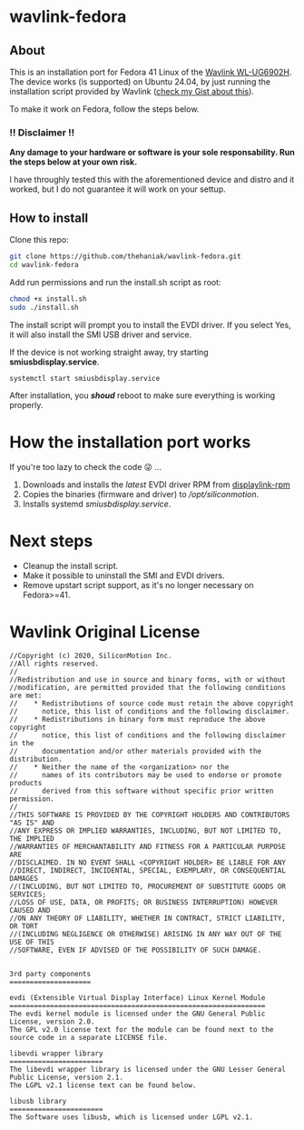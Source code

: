 # wavlink-fedora

## About

This is an installation port for Fedora 41 Linux of the [Wavlink WL-UG6902H](https://www.wavlink.com/en_us/product/WL-UG6902H.html).
The device works (is supported) on Ubuntu 24.04, by just running the installation script provided by Wavlink ([check my Gist about this](https://gist.github.com/thehaniak/c40506846f1418f624f4f25164e62eff)).

To make it work on Fedora, follow the steps below.

### !! Disclaimer !!

**Any damage to your hardware or software is your sole responsability.
Run the steps below at your own risk.**

I have throughly tested this with the aforementioned device and distro and it worked, but I do not guarantee it will work on your settup.

## How to install

Clone this repo:

```bash
git clone https://github.com/thehaniak/wavlink-fedora.git
cd wavlink-fedora
```

Add run permissions and run the install.sh script as root:

```bash
chmod +x install.sh
sudo ./install.sh
```

The install script will prompt you to install the EVDI driver.
If you select Yes, it will also install the SMI USB driver and service.

If the device is not working straight away, try starting **smiusbdisplay.service**.

```bash
systemctl start smiusbdisplay.service
```

After installation, you _**shoud**_ reboot to make sure everything is working properly.

# How the installation port works

If you're too lazy to check the code 😜 ...

1) Downloads and installs the _latest_ EVDI driver RPM from [displaylink-rpm](https://github.com/displaylink-rpm/displaylink-rpm/releases)
2) Copies the binaries (firmware and driver) to _/opt/siliconmotion_.
3) Installs systemd _smiusbdisplay.service_.

# Next steps

- Cleanup the install script.
- Make it possible to uninstall the SMI and EVDI drivers.
- Remove upstart script support, as it's no longer necessary on Fedora>=41.

# Wavlink Original License

```
//Copyright (c) 2020, SiliconMotion Inc.
//All rights reserved.
//
//Redistribution and use in source and binary forms, with or without
//modification, are permitted provided that the following conditions are met:
//    * Redistributions of source code must retain the above copyright
//      notice, this list of conditions and the following disclaimer.
//    * Redistributions in binary form must reproduce the above copyright
//      notice, this list of conditions and the following disclaimer in the
//      documentation and/or other materials provided with the distribution.
//    * Neither the name of the <organization> nor the
//      names of its contributors may be used to endorse or promote products
//      derived from this software without specific prior written permission.
//
//THIS SOFTWARE IS PROVIDED BY THE COPYRIGHT HOLDERS AND CONTRIBUTORS "AS IS" AND
//ANY EXPRESS OR IMPLIED WARRANTIES, INCLUDING, BUT NOT LIMITED TO, THE IMPLIED
//WARRANTIES OF MERCHANTABILITY AND FITNESS FOR A PARTICULAR PURPOSE ARE
//DISCLAIMED. IN NO EVENT SHALL <COPYRIGHT HOLDER> BE LIABLE FOR ANY
//DIRECT, INDIRECT, INCIDENTAL, SPECIAL, EXEMPLARY, OR CONSEQUENTIAL DAMAGES
//(INCLUDING, BUT NOT LIMITED TO, PROCUREMENT OF SUBSTITUTE GOODS OR SERVICES;
//LOSS OF USE, DATA, OR PROFITS; OR BUSINESS INTERRUPTION) HOWEVER CAUSED AND
//ON ANY THEORY OF LIABILITY, WHETHER IN CONTRACT, STRICT LIABILITY, OR TORT
//(INCLUDING NEGLIGENCE OR OTHERWISE) ARISING IN ANY WAY OUT OF THE USE OF THIS
//SOFTWARE, EVEN IF ADVISED OF THE POSSIBILITY OF SUCH DAMAGE.


3rd party components
====================

evdi (Extensible Virtual Display Interface) Linux Kernel Module
===============================================================
The evdi kernel module is licensed under the GNU General Public License, version 2.0.
The GPL v2.0 license text for the module can be found next to the source code in a separate LICENSE file.

libevdi wrapper library
=======================
The libevdi wrapper library is licensed under the GNU Lesser General Public License, version 2.1.
The LGPL v2.1 license text can be found below.

libusb library
=======================
The Software uses libusb, which is licensed under LGPL v2.1.
```
